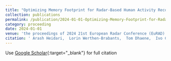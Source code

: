 ```yaml
---
title: "Optimizing Memory Footprint for Radar-Based Human Activity Recognition on Resource-Constrained Devices"
collection: publications
permalink: /publication/2024-01-01-Optimizing-Memory-Footprint-for-Radar-Based-Human-Activity-Recognition-on-Resource-Constrained-Devices
category: proceeding
date: 2024-01-01
venue: 'the proceedings of 2024 21st European Radar Conference (EuRAD)'
citation: ' Arash Heidari,  Lorin Werthen-Brabants,  Tom Dhaene,  Ivo Couckuyt, &quot;Optimizing Memory Footprint for Radar-Based Human Activity Recognition on Resource-Constrained Devices.&quot; In the proceedings of 2024 21st European Radar Conference (EuRAD), 2024.'
---
```

Use [Google Scholar](https://scholar.google.com/scholar?q=Optimizing+Memory+Footprint+for+Radar+Based+Human+Activity+Recognition+on+Resource+Constrained+Devices){:target="_blank"} for full citation